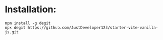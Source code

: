 # Installation:

```
npm install -g degit
npx degit https://github.com/JustDeveloper123/starter-vite-vanilla-js.git
```
